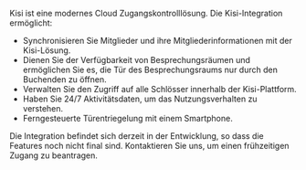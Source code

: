 Kisi ist eine modernes Cloud Zugangskontrolllösung. Die Kisi-Integration ermöglicht:

- Synchronisieren Sie Mitglieder und ihre Mitgliederinformationen mit der Kisi-Lösung.
- Dienen Sie der Verfügbarkeit von Besprechungsräumen und ermöglichen Sie es, die Tür des Besprechungsraums nur durch den Buchenden zu öffnen.
- Verwalten Sie den Zugriff auf alle Schlösser innerhalb der Kisi-Plattform.
- Haben Sie 24/7 Aktivitätsdaten, um das Nutzungsverhalten zu verstehen.
- Ferngesteuerte Türentriegelung mit einem Smartphone.

Die Integration befindet sich derzeit in der Entwicklung, so dass die Features noch nicht final sind. Kontaktieren Sie uns, um einen frühzeitigen Zugang zu beantragen.
